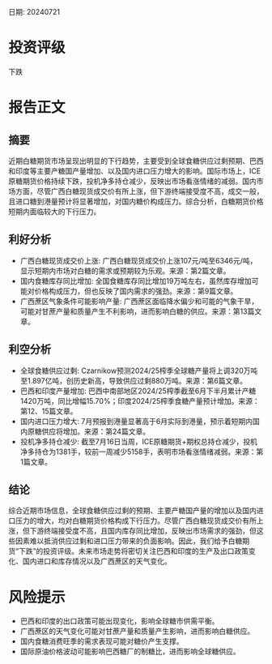 
日期: 20240721

# 投资评级

下跌

# 报告正文

## 摘要

近期白糖期货市场呈现出明显的下行趋势，主要受到全球食糖供应过剩预期、巴西和印度等主要产糖国产量增加、以及国内进口压力增大的影响。国际市场上，ICE原糖期货价格持续下跌，投机净多持仓减少，反映出市场看涨情绪的减弱。国内市场方面，尽管广西白糖现货成交价有所上涨，但下游终端接受度不高，成交一般，且进口糖到港量预计将显著增加，对国内糖价构成压力。综合分析，白糖期货价格短期内面临较大的下行压力。

## 利好分析

* 广西白糖现货成交价上涨: 广西白糖现货成交价上涨107元/吨至6346元/吨，显示短期内市场对白糖的需求或预期较为乐观。来源：第2篇文章。
* 国内食糖库存同比增加: 全国食糖库存同比增加19万吨左右，虽然库存增加可能对价格构成压力，但也反映了国内需求的强劲。来源：第9篇文章。
* 广西蔗区气象条件可能影响产量: 广西蔗区面临降水偏少和可能的气象干旱，可能对甘蔗产量和质量产生不利影响，进而影响白糖的供应。来源：第13篇文章。

## 利空分析

* 全球食糖供应过剩: Czarnikow预测2024/25榨季全球糖产量将上调320万吨至1.897亿吨，创历史新高，导致供应过剩880万吨。来源：第6篇文章。
* 巴西和印度产量增加: 巴西中南部地区2024/25榨季截至6月下半月累计产糖1420万吨，同比增幅15.70%；印度2024/25榨季食糖产量预计增加。来源：第12、15篇文章。
* 国内进口压力增大: 7月预报到港量显著高于6月实际到港量，预示着短期内国内原糖供应将增加。来源：第24篇文章。
* 投机净多持仓减少: 截至7月16日当周，ICE原糖期货+期权总持仓减少，投机净多持仓为1381手，较前一周减少5158手，表明市场看涨情绪减弱。来源：第1篇文章。

## 结论

综合近期市场信息，全球食糖供应过剩的预期、主要产糖国产量的增加以及国内进口压力的增大，均对白糖期货价格构成下行压力。尽管广西白糖现货成交价有所上涨，但下游终端接受度不高，且国内库存同比增加，反映出市场需求的强劲，但这些因素难以抵消供应过剩和进口压力带来的负面影响。因此，我们给予白糖期货“下跌”的投资评级。未来市场走势将密切关注巴西和印度的生产及出口政策变化、国内进口和库存情况以及广西蔗区的天气变化。

# 风险提示

* 巴西和印度的出口政策可能出现变化，影响全球糖市供需平衡。
* 广西蔗区的天气变化可能对甘蔗产量和质量产生影响，进而影响白糖供应。
* 国内食糖消费旺季的需求表现可能对糖价产生支撑。
* 国际原油价格波动可能影响巴西糖厂的制糖比，进而影响全球糖供应。
